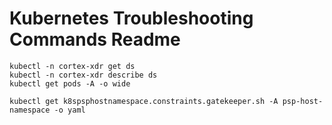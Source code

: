 # Kubernetes Troubleshooting Commands Readme

```
kubectl -n cortex-xdr get ds
kubectl -n cortex-xdr describe ds
kubectl get pods -A -o wide

kubectl get k8spsphostnamespace.constraints.gatekeeper.sh -A psp-host-namespace -o yaml
```